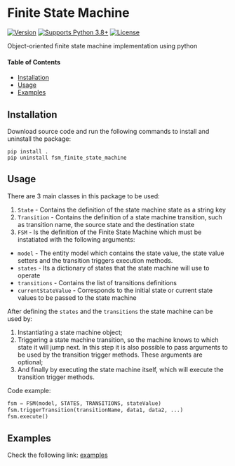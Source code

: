 # Finite State Machine

<!-- [![Latest Release](https://img.shields.io/pypi/v/finite-state-machine)]() -->
[![Version](https://img.shields.io/badge/version-v0.1.0-orange.svg)](https://github.com/dralm3ida/finite-state-machine)
[![Supports Python 3.8+](https://img.shields.io/badge/Python-3.8+-blue.svg)](https://www.python.org/download/releases/)
[![License](https://img.shields.io/github/license/dralm3ida/finite-state-machine.svg)](LICENSE)

Object-oriented finite state machine implementation using python

#### Table of Contents

<!-- TOC -->

- [Installation](#installation)
- [Usage](#usage)
- [Examples](#examples)

<!-- /TOC -->

## Installation

Download source code and run the following commands to install and uninstall the package:
```console
pip install .
pip uninstall fsm_finite_state_machine
```

## Usage
There are 3 main classes in this package to be used:
1. `State` - Contains the definition of the state machine state as a string key
2. `Transition` - Contains the definition of a state machine transition, such as transition name, the source state and the destination state
3. `FSM` - Is the definition of the Finite State Machine which must be instatiated with the following arguments:
- `model` - The entity model which contains the state value, the state value setters and the transition triggers execution methods.
- `states` - Its a dictionary of states that the state machine will use to operate
- `transitions` - Contains the list of transitions definitions
- `currentStateValue` - Corresponds to the initial state or current state values to be passed to the state machine

After defining the `states` and the `transitions` the state machine can be used by:
1. Instantiating a state machine object;
2. Triggering a state machine transition, so the machine knows to which state it will jump next. In this step it is also possible to pass arguments to be used by the transition trigger methods. These arguments are optional;
3. And finally by executing the state machine itself, which will execute the transition trigger methods.

Code example:
```python
fsm = FSM(model, STATES, TRANSITIONS, stateValue)
fsm.triggerTransition(transitionName, data1, data2, ...)
fsm.execute()
```

## Examples
Check the following link: [examples](./examples/README.md)